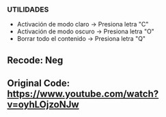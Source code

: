 

### UTILIDADES
- Activación de modo claro  →  Presiona letra "C"
- Activación de modo oscuro →  Presiona letra "O"
- Borrar todo el contenido  →  Presiona letra "Q"


## Recode: Neg
## Original Code: https://www.youtube.com/watch?v=oyhLOjzoNJw
